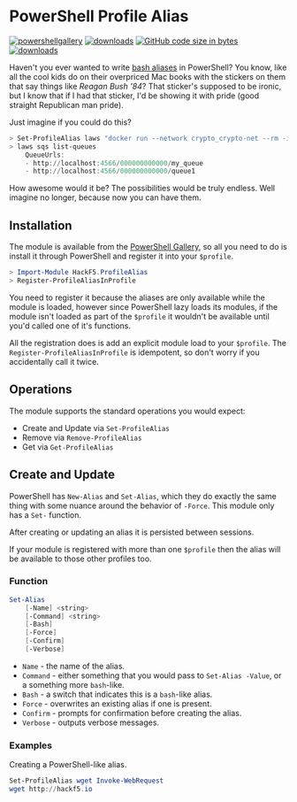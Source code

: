 # PowerShell Profile Alias

[![powershellgallery](https://img.shields.io/powershellgallery/v/HackF5.ProfileAlias)](https://www.powershellgallery.com/packages/HackF5.ProfileAlias)
[![downloads](https://img.shields.io/powershellgallery/dt/HackF5.ProfileAlias.svg?label=downloads)](https://www.powershellgallery.com/packages/PowerShellForGitHub)
[![GitHub code size in bytes](https://img.shields.io/github/languages/code-size/hackf5/powershell-profile-alias)](https://github.com/hackf5/powershell-profile-alias)
[![downloads](https://img.shields.io/badge/license-MIT-green)](https://github.com/hackf5/powershell-profile-alias/blob/master/LICENSE)

Haven't you ever wanted to write [bash aliases](https://opensource.com/article/19/7/bash-aliases) in PowerShell? You know, like all the cool kids do on their overpriced Mac books with the stickers on them that say things like *Reagan Bush '84*? That sticker's supposed to be ironic, but I know that if I had that sticker, I'd be showing it with pride (good straight Republican man pride).

Just imagine if you could do this?

```powershell
> Set-ProfileAlias laws "docker run --network crypto_crypto-net --rm -it -v `$env:userprofile\.aws\\localstack:/root/.aws amazon/aws-cli --endpoint-url=http://localstack:4566" -Bash
> laws sqs list-queues
    QueueUrls:
    - http://localhost:4566/000000000000/my_queue
    - http://localhost:4566/000000000000/queue1
```

How awesome would it be? The possibilities would be truly endless. Well imagine no longer, because now you can have them.

## Installation

The module is available from the [PowerShell Gallery](https://www.powershellgallery.com/packages/HackF5.ProfileAlias), so all you need to do is install it through PowerShell and register it into your  `$profile`.

```powershell
> Import-Module HackF5.ProfileAlias
> Register-ProfileAliasInProfile
```

You need to register it because the aliases are only available while the module is loaded, however since PowerShell lazy loads its modules, if the module isn't loaded as part of the  `$profile` it wouldn't be available until you'd called one of it's functions.

All the registration does is add an explicit module load to your `$profile`. The `Register-ProfileAliasInProfile` is idempotent, so don't worry if you accidentally call it twice.

## Operations

The module supports the standard operations you would expect:

- Create and Update via `Set-ProfileAlias`
- Remove via `Remove-ProfileAlias`
- Get via `Get-ProfileAlias`

## Create and Update

PowerShell has `New-Alias` and `Set-Alias`, which they do exactly the same thing with some nuance around the behavior of `-Force`. This module only has a `Set-` function.

After creating or updating an alias it is persisted between sessions.

If your module is registered with more than one `$profile` then the alias will be available to those other profiles too.

### Function

```powershell
Set-Alias
    [-Name] <string>
    [-Command] <string>
    [-Bash]
    [-Force]
    [-Confirm]
    [-Verbose]
```

- `Name` - the name of the alias.
- `Command` - either something that you would pass to `Set-Alias -Value`, or a something more `bash`-like.
- `Bash` - a switch that indicates this is a `bash`-like alias.
- `Force` - overwrites an existing alias if one is present.
- `Confirm` - prompts for confirmation before creating the alias.
- `Verbose` - outputs verbose messages.

### Examples

Creating a PowerShell-like alias.

```powershell
Set-ProfileAlias wget Invoke-WebRequest
wget http://hackf5.io
```
